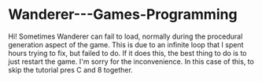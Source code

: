 # Wanderer---Games-Programming
<p> Hi! Sometimes Wanderer can fail to load, normally during the procedural generation aspect of the game. This is due to an infinite loop that I spent hours trying to fix, but failed to do. If it does this, the best thing to do is to just restart the game. I'm sorry for the inconvenience. In this case of this, to skip the tutorial pres C and 8 together.

